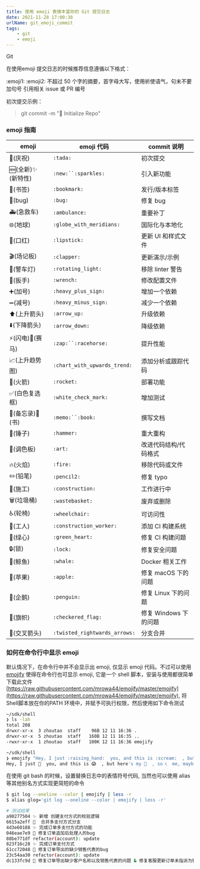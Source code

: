 ```yaml
---
title: 使用 emoji 表情丰富你的 Git 提交日志
date: 2021-11-28 17:00:38
urlName: git_emoji_commit
tags:
    - git
    - emoji
---
```

Git

在使用emoji 提交日志的时候推荐信息遵循以下格式：

:emoji1: :emoji2: 不超过 50 个字的摘要，首字母大写，使用祈使语气，句末不要加句号 引用相关 issue 或 PR 编号 

初次提交示例：
> git commit -m ":tada: Initialize Repo"

<!--more-->

### emoji 指南
| emoji | emoji 代码 | commit 说明 |
| --- | --- | --- |
| 🎉(庆祝) | `:tada:` | 初次提交 |
| 🆕(全新)✨ (新特性) | `:new:``:sparkles:`  | 引入新功能 |
| 🔖(书签) | `:bookmark:` | 发行/版本标签 |
| 🐛(bug) | `:bug:` | 修复 bug |
| 🚑(急救车) | `:ambulance:` | 重要补丁 |
| 🌐(地球) | `:globe_with_meridians:` | 国际化与本地化 |
| 💄(口红) | `:lipstick:` | 更新 UI 和样式文件 |
| 🎬(场记板) | `:clapper:` | 更新演示/示例 |
| 🚨(警车灯) | `:rotating_light:` | 移除 linter 警告 |
| 🔧(扳手) | `:wrench:` | 修改配置文件 |
| ➕(加号) | `:heavy_plus_sign:` | 增加一个依赖 |
| ➖(减号) | `:heavy_minus_sign:` | 减少一个依赖 |
| ⬆️(上升箭头) | `:arrow_up:` | 升级依赖 |
| ⬇️(下降箭头) | `:arrow_down:` | 降级依赖 |
| ⚡(闪电)🐎(赛马) | `:zap:``:racehorse:` | 提升性能 |
| 📈(上升趋势图) | `:chart_with_upwards_trend:` | 添加分析或跟踪代码 |
| 🚀(火箭) | `:rocket:` | 部署功能 |
| ✅(白色复选框) | `:white_check_mark:` | 增加测试 |
| 📝(备忘录)📖(书) | `:memo:``:book:` | 撰写文档 |
| 🔨(锤子) | `:hammer:` | 重大重构 |
| 🎨(调色板) | `:art:` | 改进代码结构/代码格式 |
| 🔥(火焰) | `:fire:` | 移除代码或文件 |
| ✏️(铅笔) | `:pencil2:` | 修复 typo |
| 🚧(施工) | `:construction:` | 工作进行中 |
| 🗑️(垃圾桶) | `:wastebasket:` | 废弃或删除 |
| ♿(轮椅) | `:wheelchair:` | 可访问性 |
| 👷(工人) | `:construction_worker:` | 添加 CI 构建系统 |
| 💚(绿心) | `:green_heart:` | 修复 CI 构建问题 |
| 🔒(锁) | `:lock:` | 修复安全问题 |
| 🐳(鲸鱼) | `:whale:` | Docker 相关工作 |
| 🍎(苹果) | `:apple:` | 修复 macOS 下的问题 |
| 🐧(企鹅) | `:penguin:` | 修复 Linux 下的问题 |
| 🏁(旗帜) | `:checkered_flag:` | 修复 Windows 下的问题 |
| 🔀(交叉箭头) | `:twisted_rightwards_arrows:` | 分支合并 |

<a name="ySdxc"></a>
### 
<a name="dszXv"></a>
### 如何在命令行中显示 emoji

默认情况下，在命令行中并不会显示出 emoji, 仅显示 emoji 代码。不过可以使用 [emojify](https://github.com/mrowa44/emojify) 使得在命令行也可显示 emoji, 它是一个 shell 脚本，安装与使用都很简单 下载此文件 [https://raw.githubusercontent.com/mrowa44/emojify/master/emojify](https://raw.githubusercontent.com/mrowa44/emojify/master/emojify), 将Shell脚本放在你的PATH 环境中，并赋予可执行权限，然后使用如下命令测试

```bash
~/sdk/shell
❯ ls -lah
total 208
drwxr-xr-x  3 zhoutao  staff    96B 12 11 16:36 .
drwxr-xr-x  5 zhoutao  staff   160B 12 11 16:35 ..
-rwxr-xr-x  1 zhoutao  staff   100K 12 11 16:36 emojify

~/sdk/shell
❯ emojify "Hey, I just :raising_hand:  you, and this is :scream:  , but here's my :calling:  , so :telephone_receiver:  me, maybe?"
Hey, I just 🙋  you, and this is 😱  , but here's my 📲  , so 📞  me, maybe?
```

在使用 git bash 的时候，设置替换日志中的表情符号代码, 当然也可以使用 alias 等其他别名方式实现更简短的命令

```bash
$ git log --oneline --color | emojify | less -r
$ alias glog='git log --oneline --color | emojify | less -r'

# 测试结果
a90277504 ✨ 新增 创建支付方式的校验逻辑
6615a2eff 🔀  合并多支付方式分支
4d3e60188 ✨ 完成订单多支付方式的功能
046eae7e9 🐛 修复订单追加后处理人的bug
88be771df refactor(account): update
823f16c28 ✨ 完成订单支付方式
61cc72048 🐛 修复订单导出的缺少销售代表的bug
23c54aa30 refactor(account): update
dc133fc9d 🐛 修复订单导出缺少客户名称以及销售代表的问题 & 修复客服更新订单未指派为销售客户的问题
```




